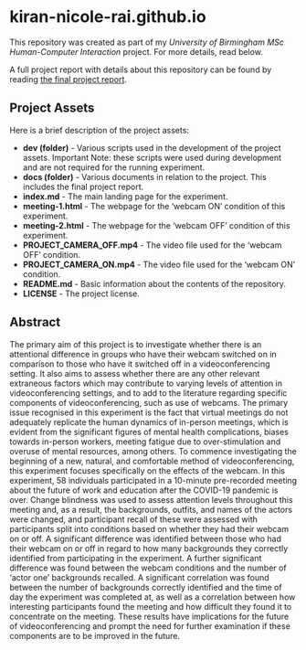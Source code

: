 # kiran-nicole-rai.github.io

This repository was created as part of my _University of Birmingham MSc Human-Computer Interaction_ project. For more details, read below.

A full project report with details about this repository can be found by reading [the final project report](https://github.com/kiran-nicole-rai/kiran-nicole-rai.github.io/blob/main/docs/Rai-1777056.pdf).

## Project Assets
Here is a brief description of the project assets:

* __dev (folder)__ - Various scripts used in the development of the project assets. Important Note: these scripts were used during development and are not required for the running experiment.
* __docs (folder)__ - Various documents in relation to the project. This includes the final project report.
* __index.md__ - The main landing page for the experiment.
* __meeting-1.html__ - The webpage for the ‘webcam ON’ condition of this experiment.
* __meeting-2.html__ - The webpage for the ‘webcam OFF’ condition of this experiment.
* __PROJECT_CAMERA_OFF.mp4__ - The video file used for the ‘webcam OFF’ condition.
* __PROJECT_CAMERA_ON.mp4__ - The video file used for the ‘webcam ON’ condition.
* __README.md__	- Basic information about the contents of the repository.
* __LICENSE__ - The project license.

## Abstract
The primary aim of this project is to investigate whether there is an attentional difference in groups who have their webcam switched on in comparison to those who have it switched off in a videoconferencing setting. It also aims to assess whether there are any other relevant extraneous factors which may contribute to varying levels of attention in videoconferencing settings, and to add to the literature regarding specific components of videoconferencing, such as use of webcams. The primary issue recognised in this experiment is the fact that virtual meetings do not adequately replicate the human dynamics of in-person meetings, which is evident from the significant figures of mental health complications, biases towards in-person workers, meeting fatigue due to over-stimulation and overuse of mental resources, among others. To commence investigating the beginning of a new, natural, and comfortable method of videoconferencing, this experiment focuses specifically on the effects of the webcam. In this experiment, 58 individuals participated in a 10-minute pre-recorded meeting about the future of work and education after the COVID-19 pandemic is over. Change blindness was used to assess attention levels throughout this meeting and, as a result, the backgrounds, outfits, and names of the actors were changed, and participant recall of these were assessed with participants split into conditions based on whether they had their webcam on or off. A significant difference was identified between those who had their webcam on or off in regard to how many backgrounds they correctly identified from participating in the experiment. A further significant difference was found between the webcam conditions and the number of ‘actor one’ backgrounds recalled. A significant correlation was found between the number of backgrounds correctly identified and the time of day the experiment was completed at, as well as a correlation between how interesting participants found the meeting and how difficult they found it to concentrate on the meeting. These results have implications for the future of videoconferencing and prompt the need for further examination if these components are to be improved in the future.

